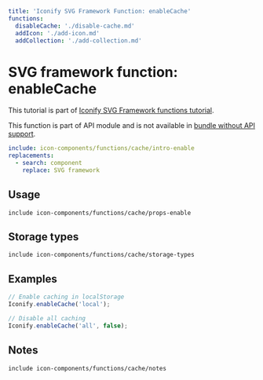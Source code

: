 ```yaml
title: 'Iconify SVG Framework Function: enableCache'
functions:
  disableCache: './disable-cache.md'
  addIcon: './add-icon.md'
  addCollection: './add-collection.md'
```

# SVG framework function: enableCache

This tutorial is part of [Iconify SVG Framework functions tutorial](./functions.md#api).

This function is part of API module and is not available in [bundle without API support](./without-api.md).

```yaml
include: icon-components/functions/cache/intro-enable
replacements:
  - search: component
    replace: SVG framework
```

## Usage

`include icon-components/functions/cache/props-enable`

## Storage types

`include icon-components/functions/cache/storage-types`

## Examples

```js
// Enable caching in localStorage
Iconify.enableCache('local');
```

```js
// Disable all caching
Iconify.enableCache('all', false);
```

## Notes

`include icon-components/functions/cache/notes`
